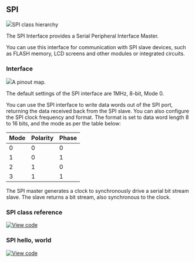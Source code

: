 ## SPI

<span class="images">![](https://os-doc-builder.test.mbed.com/docs/v5.9/mbed-os-api-doxy/classmbed_1_1_s_p_i.png)<span>SPI class hierarchy</span></span>

The SPI Interface provides a Serial Peripheral Interface Master.

You can use this interface for communication with SPI slave devices, such as FLASH memory, LCD screens and other modules or integrated circuits.

### Interface

<span class="images">![](https://s3-us-west-2.amazonaws.com/mbed-os-docs-images/pin_out.png)<span>A pinout map.</span></span>

The default settings of the SPI interface are 1MHz, 8-bit, Mode 0.

You can use the SPI interface to write data words out of the SPI port, returning the data received back from the SPI slave. You can also configure the SPI clock frequency and format. The format is set to data word length 8 to 16 bits, and the mode as per the table below:

Mode |  Polarity |  Phase  
---|---|---  
0 | 0 | 0  
1 | 0 | 1  
2 | 1 | 0  
3 | 1 | 1  

The SPI master generates a clock to synchronously drive a serial bit stream slave. The slave returns a bit stream, also synchronous to the clock.

### SPI class reference

[![View code](https://www.mbed.com/embed/?type=library)](http://os-doc-builder.test.mbed.com/docs/v5.9/mbed-os-api-doxy/classmbed_1_1_s_p_i.html)

### SPI hello, world

[![View code](https://www.mbed.com/embed/?url=https://os.mbed.com/teams/mbed_example/code/SPI_HelloWorld/)](https://os.mbed.com/teams/mbed_example/code/SPI_HelloWorld/file/dd9e7d208cbd/main.cpp)
